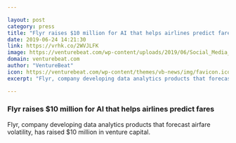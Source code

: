 ```yaml
---

layout: post
category: press
title: "Flyr raises $10 million for AI that helps airlines predict fares"
date: 2019-06-24 14:21:30
link: https://vrhk.co/2WVJLFK
image: https://venturebeat.com/wp-content/uploads/2019/06/Social_Media_2x.jpg?w=1200&strip=all
domain: venturebeat.com
author: "VentureBeat"
icon: https://venturebeat.com/wp-content/themes/vb-news/img/favicon.ico
excerpt: "Flyr, company developing data analytics products that forecast airfare volatility, has raised $10 million in venture capital."

---
```


### Flyr raises $10 million for AI that helps airlines predict fares

Flyr, company developing data analytics products that forecast airfare volatility, has raised $10 million in venture capital.
